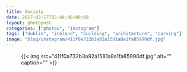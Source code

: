 ```yaml
---
title: Society
date: 2017-03-17T05:44:46+00:00
layout: photopost
categories: ["photos", "instagram"]
tags: ["dublin", "ireland", "building", "architecture", "carving"]
image: "blog/instagram/411f0a732b3a92a1581a8a1fa85990df.jpg"
---
```


<figure class="photo photo--square">
  {{< img src="411f0a732b3a92a1581a8a1fa85990df.jpg" alt="" caption="" >}}

</figure>


